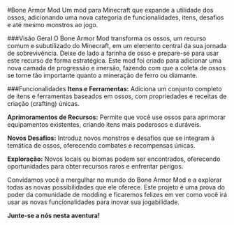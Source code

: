 #Bone Armor Mod
Um mod para Minecraft que expande a utilidade dos ossos, adicionando uma nova categoria de funcionalidades, itens, desafios e até mesmo monstros ao jogo.

###Visão Geral
O Bone Armor Mod transforma os ossos, um recurso comum e subutilizado do Minecraft, em um elemento central da sua jornada de sobrevivência. Deixe de lado a farinha de osso e prepare-se para usar este recurso de forma estratégica. Este mod foi criado para adicionar uma nova camada de progressão e imersão, fazendo com que a coleta de ossos se torne tão importante quanto a mineração de ferro ou diamante.

###Funcionalidades
**Itens e Ferramentas:** Adiciona um conjunto completo de itens e ferramentas baseados em ossos, com propriedades e receitas de criação (crafting) únicas.

**Aprimoramentos de Recursos:** Permite que você use ossos para aprimorar equipamentos existentes, criando itens mais poderosos e duráveis.

**Novos Desafios:** Introduz novos monstros e desafios que se integram à temática de ossos, oferecendo combates e recompensas únicas.

**Exploração:** Novos locais ou biomas podem ser encontrados, oferecendo oportunidades para obter recursos raros e enfrentar perigos.

Convidamos você a mergulhar no mundo do Bone Armor Mod e a explorar todas as novas possibilidades que ele oferece. Este projeto é uma prova do poder da comunidade de modding e ficaremos felizes em ver como você irá usar as novas funcionalidades para inovar sua jogabilidade.

**Junte-se a nós nesta aventura!**
